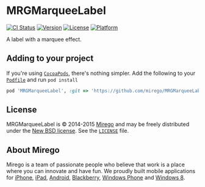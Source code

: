 # MRGMarqueeLabel

[![CI Status](http://img.shields.io/travis/mirego/MRGMarqueeLabel.svg?style=flat)](https://travis-ci.org/mirego/MRGMarqueeLabel)
[![Version](https://img.shields.io/cocoapods/v/MRGMarqueeLabel.svg?style=flat)](http://cocoadocs.org/docsets/MRGMarqueeLabel)
[![License](https://img.shields.io/cocoapods/l/MRGMarqueeLabel.svg?style=flat)](http://cocoadocs.org/docsets/MRGMarqueeLabel)
[![Platform](https://img.shields.io/cocoapods/p/MRGMarqueeLabel.svg?style=flat)](http://cocoadocs.org/docsets/MRGMarqueeLabel)

A label with a marquee effect.

## Adding to your project

If you're using [`CocoaPods`](http://cocoapods.org/), there's nothing simpler.
Add the following to your [`Podfile`](http://docs.cocoapods.org/podfile.html)
and run `pod install`

```ruby
pod 'MRGMarqueeLabel', :git => 'https://github.com/mirego/MRGMarqueeLabel.iOS.git'
```

## License

MRGMarqueeLabel is © 2014-2015 [Mirego](http://www.mirego.com) and may be freely
distributed under the [New BSD license](http://opensource.org/licenses/BSD-3-Clause).
See the [`LICENSE`](https://github.com/mirego/MRGMarqueeLabel.iOS/blob/master/LICENSE) file.

## About Mirego

Mirego is a team of passionate people who believe that work is a place where you can innovate and have fun.
We proudly built mobile applications for
[iPhone](http://mirego.com/en/iphone-app-development/ "iPhone application development"),
[iPad](http://mirego.com/en/ipad-app-development/ "iPad application development"),
[Android](http://mirego.com/en/android-app-development/ "Android application development"),
[Blackberry](http://mirego.com/en/blackberry-app-development/ "Blackberry application development"),
[Windows Phone](http://mirego.com/en/windows-phone-app-development/ "Windows Phone application development") and
[Windows 8](http://mirego.com/en/windows-8-app-development/ "Windows 8 application development").

